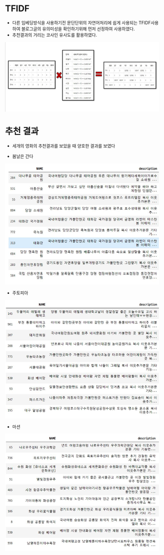 # TFIDF
- 다른 임베딩방식을 사용하기전 문단단위의 자연어처리에 쉽게 사용되는 TFIDF사용하여 블로그글의 유의미성을 확인하기위해 먼저 선정하여 사용하였다.
- 추천결과의 거리는 코사인 유사도를 활용하였다.

<img src="https://github.com/BAEintelli/Where2go-/blob/master/TFIDF/img/TFIDF.JPG">


# 추천 결과
- 세개의 영화의 추천결과를 보았을 때 양호한 결과를 보였다

- 봄날은 간다
<img src="https://github.com/BAEintelli/Where2go-/blob/master/TFIDF/img/TFIDF(%EC%9E%90%EC%97%B0%2C%EB%8C%80%EB%82%98%EB%AC%B4%2C%EC%88%B2).JPG">

- 주토피아
<img src="https://github.com/BAEintelli/Where2go-/blob/master/TFIDF/img/TFIDF(%EC%A3%BC%ED%86%A0%ED%94%BC%EC%95%84).JPG">

- 마션
<img src="https://github.com/BAEintelli/Where2go-/blob/master/TFIDF/img/TFIDF(%EB%A7%88%EC%85%98).JPG">



